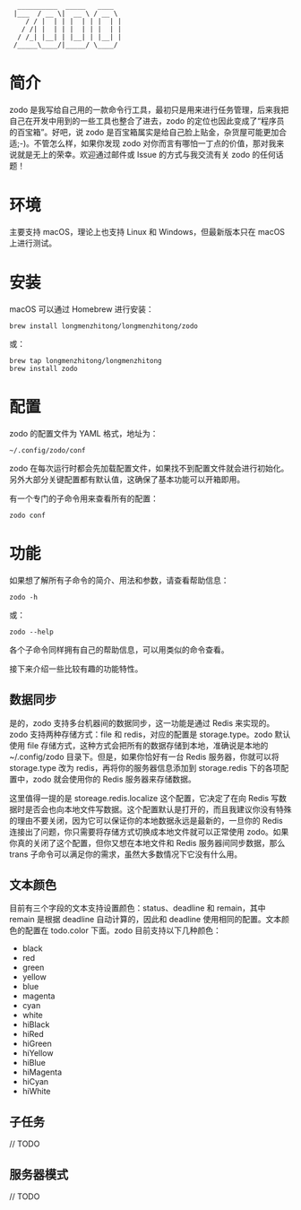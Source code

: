 ```text
  __________  _____   ____
 |___  / __ \|  __ \ / __ \
    / / |  | | |  | | |  | |
   / /| |  | | |  | | |  | |
  / /_| |__| | |__| | |__| |
 /_____\____/|_____/ \____/

```

# 简介

zodo 是我写给自己用的一款命令行工具，最初只是用来进行任务管理，后来我把自己在开发中用到的一些工具也整合了进去，zodo 的定位也因此变成了“程序员的百宝箱”。好吧，说 zodo 是百宝箱属实是给自己脸上贴金，杂货屋可能更加合适;-)。不管怎么样，如果你发现 zodo 对你而言有哪怕一丁点的价值，那对我来说就是无上的荣幸。欢迎通过邮件或 Issue 的方式与我交流有关 zodo 的任何话题！

# 环境

主要支持 macOS，理论上也支持 Linux 和 Windows，但最新版本只在 macOS 上进行测试。

# 安装

macOS 可以通过 Homebrew 进行安装：

```shell
brew install longmenzhitong/longmenzhitong/zodo
```

或：

```shell
brew tap longmenzhitong/longmenzhitong
brew install zodo
```

# 配置

zodo 的配置文件为 YAML 格式，地址为：

```text
~/.config/zodo/conf
```

zodo 在每次运行时都会先加载配置文件，如果找不到配置文件就会进行初始化。另外大部分关键配置都有默认值，这确保了基本功能可以开箱即用。

有一个专门的子命令用来查看所有的配置：

```shell
zodo conf
```

# 功能

如果想了解所有子命令的简介、用法和参数，请查看帮助信息：

```shell
zodo -h
```

或：

```shell
zodo --help
```

各个子命令同样拥有自己的帮助信息，可以用类似的命令查看。

接下来介绍一些比较有趣的功能特性。

## 数据同步

是的，zodo 支持多台机器间的数据同步，这一功能是通过 Redis 来实现的。zodo 支持两种存储方式：file 和 redis，对应的配置是 storage.type。zodo 默认使用 file 存储方式，这种方式会把所有的数据存储到本地，准确说是本地的~/.config/zodo 目录下。但是，如果你恰好有一台 Redis 服务器，你就可以将 storage.type 改为 redis，再将你的服务器信息添加到 storage.redis 下的各项配置中，zodo 就会使用你的 Redis 服务器来存储数据。

这里值得一提的是 storeage.redis.localize 这个配置，它决定了在向 Redis 写数据时是否会也向本地文件写数据。这个配置默认是打开的，而且我建议你没有特殊的理由不要关闭，因为它可以保证你的本地数据永远是最新的，一旦你的 Redis 连接出了问题，你只需要将存储方式切换成本地文件就可以正常使用 zodo。如果你真的关闭了这个配置，但你又想在本地文件和 Redis 服务器间同步数据，那么 trans 子命令可以满足你的需求，虽然大多数情况下它没有什么用。

## 文本颜色

目前有三个字段的文本支持设置颜色：status、deadline 和 remain，其中 remain 是根据 deadline 自动计算的，因此和 deadline 使用相同的配置。文本颜色的配置在 todo.color 下面。zodo 目前支持以下几种颜色：

- black
- red
- green
- yellow
- blue
- magenta
- cyan
- white
- hiBlack
- hiRed
- hiGreen
- hiYellow
- hiBlue
- hiMagenta
- hiCyan
- hiWhite

## 子任务

// TODO

## 服务器模式

// TODO
